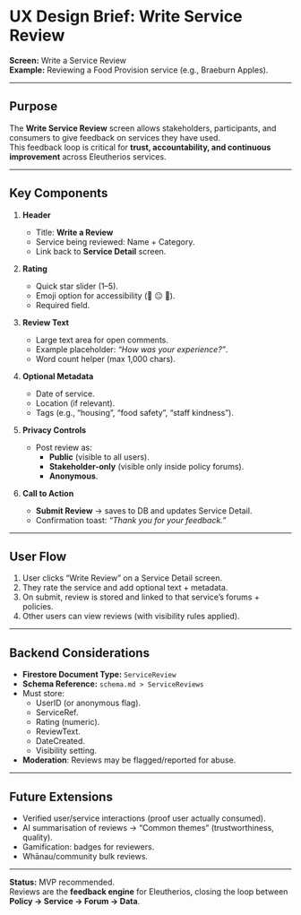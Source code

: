 # UX Design Brief: Write Service Review

**Screen:** Write a Service Review  
**Example:** Reviewing a Food Provision service (e.g., Braeburn Apples).  

---

## Purpose
The **Write Service Review** screen allows stakeholders, participants, and consumers to give feedback on services they have used.  
This feedback loop is critical for **trust, accountability, and continuous improvement** across Eleutherios services.  

---

## Key Components

1. **Header**
   - Title: **Write a Review**  
   - Service being reviewed: Name + Category.  
   - Link back to **Service Detail** screen.  

2. **Rating**
   - Quick star slider (1–5).  
   - Emoji option for accessibility (🙂 😐 🙁).  
   - Required field.  

3. **Review Text**
   - Large text area for open comments.  
   - Example placeholder: *“How was your experience?”*.  
   - Word count helper (max 1,000 chars).  

4. **Optional Metadata**
   - Date of service.  
   - Location (if relevant).  
   - Tags (e.g., “housing”, “food safety”, “staff kindness”).  

5. **Privacy Controls**
   - Post review as:  
     - **Public** (visible to all users).  
     - **Stakeholder-only** (visible only inside policy forums).  
     - **Anonymous**.  

6. **Call to Action**
   - **Submit Review** → saves to DB and updates Service Detail.  
   - Confirmation toast: *“Thank you for your feedback.”*  

---

## User Flow
1. User clicks “Write Review” on a Service Detail screen.  
2. They rate the service and add optional text + metadata.  
3. On submit, review is stored and linked to that service’s forums + policies.  
4. Other users can view reviews (with visibility rules applied).  

---

## Backend Considerations
- **Firestore Document Type:** `ServiceReview`  
- **Schema Reference:** `schema.md > ServiceReviews`  
- Must store:  
  - UserID (or anonymous flag).  
  - ServiceRef.  
  - Rating (numeric).  
  - ReviewText.  
  - DateCreated.  
  - Visibility setting.  
- **Moderation**: Reviews may be flagged/reported for abuse.  

---

## Future Extensions
- Verified user/service interactions (proof user actually consumed).  
- AI summarisation of reviews → “Common themes” (trustworthiness, quality).  
- Gamification: badges for reviewers.  
- Whānau/community bulk reviews.  

---

**Status:** MVP recommended.  
Reviews are the **feedback engine** for Eleutherios, closing the loop between **Policy → Service → Forum → Data**.  
